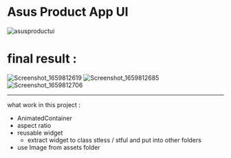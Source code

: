 # Asus Product App UI

![asusproductui](https://user-images.githubusercontent.com/109894070/183247170-05e641b8-1043-4287-bc0b-42816a925882.png)

# final result :
![Screenshot_1659812619](https://user-images.githubusercontent.com/109894070/183262803-50e80830-1d58-4e2c-84fd-8cade5aa145d.png)
![Screenshot_1659812685](https://user-images.githubusercontent.com/109894070/183262816-977e9e7c-d6bc-44b2-bda9-97a5ab9e5d7f.png)
![Screenshot_1659812706](https://user-images.githubusercontent.com/109894070/183262822-42af7641-940d-49e5-916a-1629ead1fd56.png)

---
what work in this project : 
* AnimatedContainer
* aspect ratio
* reusable widget
    * extract widget to class stless / stful and put into other folders
* use Image from assets folder

